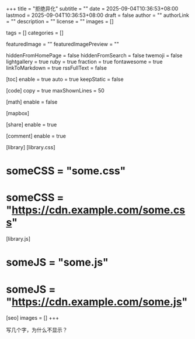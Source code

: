 +++
title = "拒绝异化"
subtitle = ""
date = 2025-09-04T10:36:53+08:00
lastmod = 2025-09-04T10:36:53+08:00
draft = false
author = ""
authorLink = ""
description = ""
license = ""
images = []

tags = []
categories = []

featuredImage = ""
featuredImagePreview = ""

hiddenFromHomePage = false
hiddenFromSearch = false
twemoji = false
lightgallery = true
ruby = true
fraction = true
fontawesome = true
linkToMarkdown = true
rssFullText = false

[toc]
  enable = true
  auto = true
  keepStatic = false

[code]
  copy = true
  maxShownLines = 50

[math]
  enable = false

[mapbox]

[share]
  enable = true

[comment]
  enable = true

[library]
  [library.css]
  # someCSS = "some.css"
  # someCSS = "https://cdn.example.com/some.css"
  [library.js]
  # someJS = "some.js"
  # someJS = "https://cdn.example.com/some.js"

[seo]
  images = []
+++

写几个字，为什么不显示？